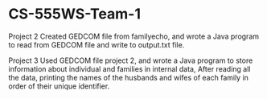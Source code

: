 # CS-555WS-Team-1

Project 2 
Created GEDCOM file from familyecho, and wrote a Java program to read  from GEDCOM file and write to output.txt file. 

Project 3
Used GEDCOM file project 2, and wrote a Java program to store information about individual and families in internal data, After reading all the data, printing the names of the husbands and wifes of each family in order of their unique identifier. 


